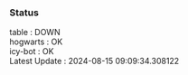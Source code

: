 ### Status


table : DOWN  
hogwarts : OK  
icy-bot : OK  
Latest Update : 2024-08-15 09:09:34.308122

